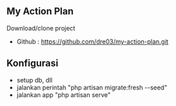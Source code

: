 ## My Action Plan
Download/clone project
- Github : https://github.com/dre03/my-action-plan.git
## Konfigurasi
- setup db, dll
- jalankan perintah "php artisan migrate:fresh --seed"
- jalankan app "php artisan serve"
